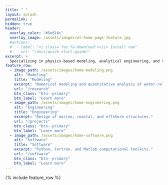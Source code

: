 ```yaml
---
title: " "
layout: splash
permalink: /
hidden: true
header:
  overlay_color: "#5e616c"
  overlay_image: /assets/images/wt-home-page-feature.jpg
  #actions:
  #  - label: "<i class='fas fa-download'></i> Install now"
  #    url: "/docs/quick-start-guide/"
excerpt: >
  Specializing in physics-based modeling, analytical engineering, and software development for marine, coastal, and offshore environments
feature_row:
  - image_path: /assets/images/home-modeling.png
    alt: "Modeling"
    title: "Modeling"
    excerpt: "Numerical modeling and quantitative analysis of water-related systems."
    url: "/research"
    btn_class: "btn--primary"
    btn_label: "Learn more"
  - image_path: /assets/images/home-engineering.png
    alt: "Engineering"
    title: "Engineering"
    excerpt: "Design of marine, coastal, and offshore structures."
    url: "/projects"
    btn_class: "btn--primary"
    btn_label: "Learn more"      
  - image_path: /assets/images/home-software.png
    alt: "Software"
    title: "Software"
    excerpt: "Python, Fortran, and Matlab computational toolkits."
    url: "/software"
    btn_class: "btn--primary"
    btn_label: "Learn more"      
---
```


{% include feature_row %}

